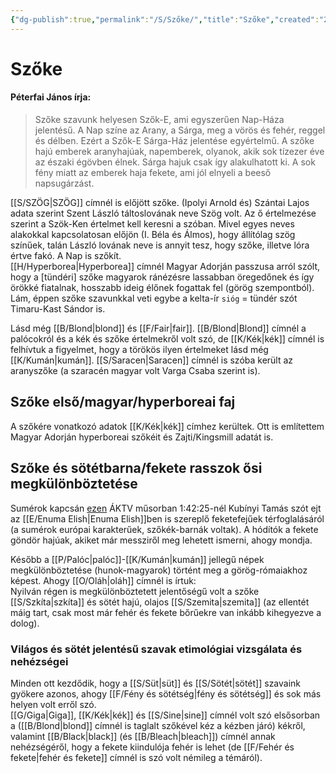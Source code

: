 ```yaml
---
{"dg-publish":true,"permalink":"/S/Szőke/","title":"Szőke","created":"2024-04-27T02:39","updated":"2024-05-08T01:26"}
---
```



# Szőke

#### Péterfai János írja:

> Szőke szavunk helyesen Szők-E, ami egyszerűen Nap-Háza jelentésű. A Nap színe az Arany, a Sárga, meg a vörös és fehér, reggel és délben. Ezért a Szők-E Sárga-Ház jelentése egyértelmű. A szőke hajú emberek aranyhajúak, napemberek, olyanok, akik sok tízezer éve az északi égövben élnek. Sárga hajuk csak így alakulhatott ki. A sok fény miatt az emberek haja fekete, ami jól elnyeli a beeső napsugárzást.  

[[S/SZÖG\|SZÖG]] címnél is előjött szőke. (Ipolyi Arnold és) Szántai Lajos adata szerint Szent László táltoslovának neve Szög volt. Az ő értelmezése szerint a Szök-Ken értelmet kell keresni a szóban. Mivel egyes neves alakokkal kapcsolatosan előjön (I. Béla és Álmos), hogy állítólag szög színűek, talán László lovának neve is annyit tesz, hogy szőke, illetve lóra értve fakó. A Nap is szőkít.  
[[H/Hyperborea\|Hyperborea]] címnél Magyar Adorján passzusa arról szólt, hogy a \[tündéri\] szőke magyarok ránézésre lassabban öregedőnek és így örökké fiatalnak, hosszabb ideig élőnek fogattak fel (görög szempontból).  
Lám, éppen szőke szavunkkal veti egybe a kelta-ír `sióg` = tündér szót Timaru-Kast Sándor is.  

Lásd még [[B/Blond\|blond]] és [[F/Fair\|fair]]. [[B/Blond\|Blond]] címnél a palócokról és a kék és szőke értelmekről volt szó, de [[K/Kék\|kék]] címnél is felhívtuk a figyelmet, hogy a törökös ilyen értelmeket lásd még [[K/Kumán\|kumán]]. [[S/Saracen\|Saracen]] címnél is szóba került az aranyszőke (a szaracén magyar volt Varga Csaba szerint is).  

## Szőke első/magyar/hyperboreai faj

A szőkére vonatkozó adatok [[K/Kék\|kék]] címhez kerültek. Ott is említettem Magyar Adorján hyperboreai szőkéit és Zajti/Kingsmill adatát is.  

## Szőke és sötétbarna/fekete rasszok ősi megkülönböztetése

Sumérok kapcsán [ezen](https://youtu.be/OiO_sdWc3mM) ÁKTV műsorban 1:42:25-nél Kubínyi Tamás szót ejt az [[E/Enuma Elish\|Enuma Elish]]ben is szereplő feketefejűek térfoglalásáról (a sumérok európai karakterűek, szőkék-barnák voltak). A hódítók a fekete göndör hajúak, akiket már messziről meg lehetett ismerni, ahogy mondja.  

Később a [[P/Palóc\|palóc]]-[[K/Kumán\|kumán]] jellegű népek megkülönböztetése (hunok-magyarok) történt meg a görög-rómaiakhoz képest. Ahogy [[O/Oláh\|oláh]] címnél is írtuk:  
Nyilván régen is megkülönböztetett jelentőségű volt a szőke [[S/Szkíta\|szkíta]] és sötét hajú, olajos [[S/Szemita\|szemita]] (az ellentét máig tart, csak most már fehér és fekete bőrűekre van inkább kihegyezve a dolog).  

### Világos és sötét jelentésű szavak etimológiai vizsgálata és nehézségei

Minden ott kezdődik, hogy a [[S/Süt\|süt]] és [[S/Sötét\|sötét]] szavaink gyökere azonos, ahogy [[F/Fény és sötétség\|fény és sötétség]] és sok más helyen volt erről szó.  
[[G/Giga\|Giga]], [[K/Kék\|kék]] és [[S/Sine\|sine]] címnél volt szó elsősorban a ([[B/Blond\|blond]] címnél is taglalt szőkével kéz a kézben járó) kékről, valamint [[B/Black\|black]] (és [[B/Bleach\|bleach]]) címnél annak nehézségéről, hogy a fekete kiindulója fehér is lehet (de [[F/Fehér és fekete\|fehér és fekete]] címnél is szó volt némileg a témáról).  